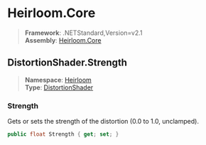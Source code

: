 # Heirloom.Core

> **Framework**: .NETStandard,Version=v2.1  
> **Assembly**: [Heirloom.Core][0]  

## DistortionShader.Strength

> **Namespace**: [Heirloom][0]  
> **Type**: [DistortionShader][1]  

### Strength

Gets or sets the strength of the distortion (0.0 to 1.0, unclamped).

```cs
public float Strength { get; set; }
```

[0]: ../../../Heirloom.Core.md
[1]: ../DistortionShader.md
